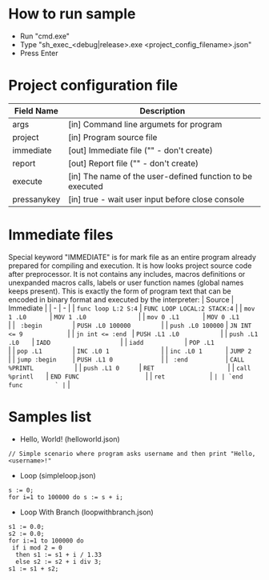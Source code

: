 # How to run sample
- Run "cmd.exe"
- Type "sh_exec_<debug|release>.exe <project_config_filename>.json"
- Press Enter

# Project configuration file
| Field Name | Description |
| - | - |
| args | [in] Command line argumets for program |
| project | [in] Program source file |
| immediate | [out] Immediate file ("" - don't create) |
| report | [out] Report file ("" - don't create) |
| execute | [in] The name of the user-defined function to be executed |
| pressanykey | [in] true - wait user input before close console |

# Immediate files

Special keyword "IMMEDIATE" is for mark file as an entire program already prepared for compiling and execution. It is how looks project source code after preprocessor. It is not contains any includes, macros definitions or unexpanded macros calls, labels or user function names (global names keeps present). This is exactly the form of program text that can be encoded in binary format and executed by the interpreter:
| Source | Immediate |
| - | - |
| `func loop L:2 S:4` | `FUNC LOOP LOCAL:2 STACK:4` |
| ` mov 1 .L0       ` | ` MOV 1 .L0               ` |
| ` mov 0 .L1       ` | ` MOV 0 .L1               ` |
| `  :begin         ` | ` PUSH .L0 100000         ` |
| ` push .L0 100000 ` | ` JN INT <= 9             ` |
| ` jn int <= :end  ` | ` PUSH .L1 .L0            ` |
| ` push .L1 .L0    ` | ` IADD                    ` |
| ` iadd            ` | ` POP .L1                 ` |
| ` pop .L1         ` | ` INC .L0 1               ` |
| ` inc .L0 1       ` | ` JUMP 2                  ` |
| ` jump :begin     ` | ` PUSH .L1 0              ` |
| `  :end           ` | ` CALL %PRINTL            ` |
| ` push .L1 0      ` | ` RET                     ` |
| ` call %printl    ` | `END FUNC                  ` |
| ` ret             ` | `` |
| `end func         ` | `` |

# Samples list
- Hello, World! (helloworld.json)
~~~
// Simple scenario where program asks username and then print "Hello, <username>!"
~~~
- Loop (simpleloop.json)
~~~
s := 0;
for i=1 to 100000 do s := s + i;
~~~
- Loop With Branch (loopwithbranch.json) 
~~~
s1 := 0.0;
s2 := 0.0;
for i:=1 to 100000 do
 if i mod 2 = 0
  then s1 := s1 + i / 1.33
  else s2 := s2 + i div 3;
s1 := s1 + s2;
~~~